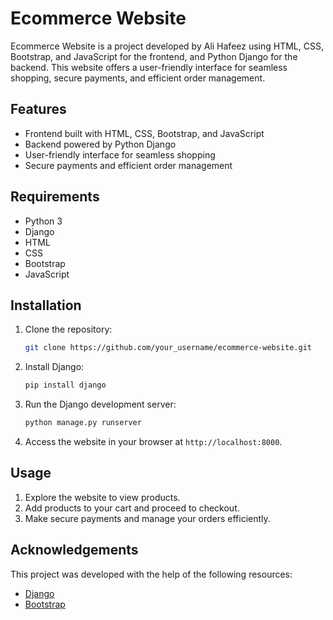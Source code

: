 # Ecommerce Website

Ecommerce Website is a project developed by Ali Hafeez using HTML, CSS, Bootstrap, and JavaScript for the frontend, and Python Django for the backend. This website offers a user-friendly interface for seamless shopping, secure payments, and efficient order management.

## Features

- Frontend built with HTML, CSS, Bootstrap, and JavaScript
- Backend powered by Python Django
- User-friendly interface for seamless shopping
- Secure payments and efficient order management

## Requirements

- Python 3
- Django
- HTML
- CSS
- Bootstrap
- JavaScript

## Installation

1. Clone the repository:

   ```bash
   git clone https://github.com/your_username/ecommerce-website.git
   ```

2. Install Django:

   ```bash
   pip install django
   ```

3. Run the Django development server:

   ```bash
   python manage.py runserver
   ```

4. Access the website in your browser at `http://localhost:8000`.

## Usage

1. Explore the website to view products.
2. Add products to your cart and proceed to checkout.
3. Make secure payments and manage your orders efficiently.

## Acknowledgements

This project was developed with the help of the following resources:

- [Django](https://www.djangoproject.com/)
- [Bootstrap](https://getbootstrap.com/)

